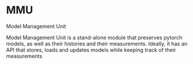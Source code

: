 # MMU
Model Management Unit


Model Management Unit is a stand-alone module that preserves pytorch models, as well as their histories and their measurements. Ideally, it has an API that stores, loads and updates models while keeping track of their measurements